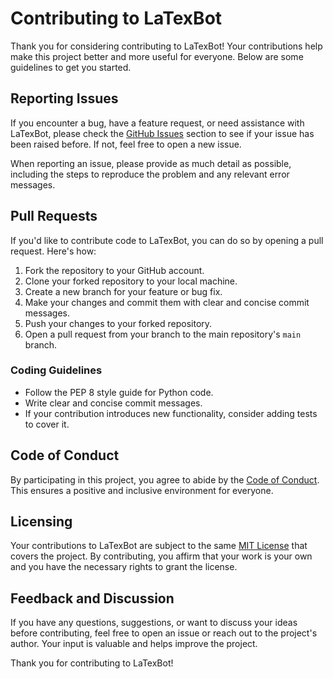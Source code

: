 # Contributing to LaTexBot

Thank you for considering contributing to LaTexBot! Your contributions help make this project better and more useful for everyone. Below are some guidelines to get you started.

## Reporting Issues

If you encounter a bug, have a feature request, or need assistance with LaTexBot, please check the [GitHub Issues](https://github.com/indrajit912/LaTexBot/issues) section to see if your issue has been raised before. If not, feel free to open a new issue.

When reporting an issue, please provide as much detail as possible, including the steps to reproduce the problem and any relevant error messages.

## Pull Requests

If you'd like to contribute code to LaTexBot, you can do so by opening a pull request. Here's how:

1. Fork the repository to your GitHub account.
2. Clone your forked repository to your local machine.
3. Create a new branch for your feature or bug fix.
4. Make your changes and commit them with clear and concise commit messages.
5. Push your changes to your forked repository.
6. Open a pull request from your branch to the main repository's `main` branch.

### Coding Guidelines

- Follow the PEP 8 style guide for Python code.
- Write clear and concise commit messages.
- If your contribution introduces new functionality, consider adding tests to cover it.

## Code of Conduct

By participating in this project, you agree to abide by the [Code of Conduct](../CODE_OF_CONDUCT.md). This ensures a positive and inclusive environment for everyone.

## Licensing

Your contributions to LaTexBot are subject to the same [MIT License](../LICENSE) that covers the project. By contributing, you affirm that your work is your own and you have the necessary rights to grant the license.

## Feedback and Discussion

If you have any questions, suggestions, or want to discuss your ideas before contributing, feel free to open an issue or reach out to the project's author. Your input is valuable and helps improve the project.

Thank you for contributing to LaTexBot!
